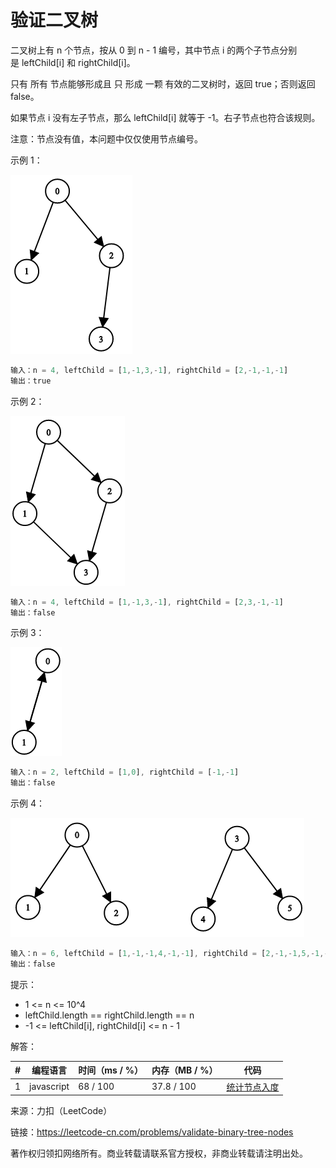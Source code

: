 # 验证二叉树

二叉树上有 n 个节点，按从 0 到 n - 1 编号，其中节点 i 的两个子节点分别是 leftChild[i] 和 rightChild[i]。

只有 所有 节点能够形成且 只 形成 一颗 有效的二叉树时，返回 true；否则返回 false。

如果节点 i 没有左子节点，那么 leftChild[i] 就等于 -1。右子节点也符合该规则。

注意：节点没有值，本问题中仅仅使用节点编号。

示例 1：

![示例1图片](./eg1.png)

``` javascript
输入：n = 4, leftChild = [1,-1,3,-1], rightChild = [2,-1,-1,-1]
输出：true
```

示例 2：

![示例2图片](./eg2.png)

``` javascript
输入：n = 4, leftChild = [1,-1,3,-1], rightChild = [2,3,-1,-1]
输出：false
```

示例 3：

![示例3图片](./eg3.png)

``` javascript
输入：n = 2, leftChild = [1,0], rightChild = [-1,-1]
输出：false
```

示例 4：

![示例4图片](./eg4.png)

``` javascript
输入：n = 6, leftChild = [1,-1,-1,4,-1,-1], rightChild = [2,-1,-1,5,-1,-1]
输出：false
```

提示：

- 1 <= n <= 10^4
- leftChild.length == rightChild.length == n
- -1 <= leftChild[i], rightChild[i] <= n - 1

解答：

**#**|**编程语言**|**时间（ms / %）**|**内存（MB / %）**|**代码**
--|--|--|--|--
1|javascript|68 / 100|37.8 / 100|[统计节点入度](./javascript/ac_v1.js)

来源：力扣（LeetCode）

链接：https://leetcode-cn.com/problems/validate-binary-tree-nodes

著作权归领扣网络所有。商业转载请联系官方授权，非商业转载请注明出处。
